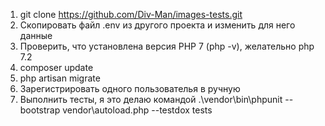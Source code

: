 1) git clone https://github.com/Div-Man/images-tests.git
2) Скопировать файл .env из другого проекта и изменить для него данные
3) Проверить, что установлена версия PHP 7 (php -v), желательно php 7.2
4) composer update
5) php artisan migrate
6) Зарегистрировать одного пользователья в ручную 
7) Выполнить тесты, я это делаю командой .\vendor\bin\phpunit --bootstrap vendor\autoload.php --testdox tests
